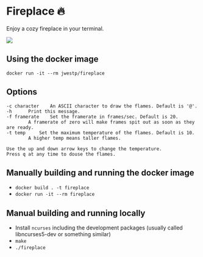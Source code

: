 # Fireplace 🔥

Enjoy a cozy fireplace in your terminal.

![](demo.gif?raw=true)

## Using the docker image

`docker run -it --rm jwestp/fireplace`

## Options

```
-c character	An ASCII character to draw the flames. Default is '@'.
-h		Print this message.
-f framerate	Set the framerate in frames/sec. Default is 20.
		A framerate of zero will make frames spit out as soon as they are ready.
-t temp		Set the maximum temperature of the flames. Default is 10.
		A higher temp means taller flames.

Use the up and down arrow keys to change the temperature.
Press q at any time to douse the flames.
```

## Manually building and running the docker image

* `docker build . -t fireplace`
* `docker run -it --rm fireplace`

## Manual building and running locally

* Install `ncurses` including the development packages (usually called libncurses5-dev or something similar)
* `make`
* `./fireplace`
